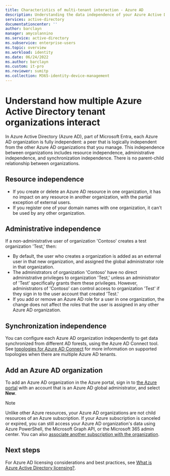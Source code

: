 ```yaml
---
title: Characteristics of multi-tenant interaction - Azure AD
description: Understanding the data independence of your Azure Active Directory organizations
services: active-directory
documentationcenter: ''
author: barclayn
manager: amycolannino
ms.service: active-directory
ms.subservice: enterprise-users
ms.topic: overview
ms.workload: identity
ms.date: 06/24/2022
ms.author: barclayn
ms.custom: it-pro
ms.reviewer: sumitp
ms.collection: M365-identity-device-management
---
```


# Understand how multiple Azure Active Directory tenant organizations interact

In Azure Active Directory (Azure AD), part of Microsoft Entra, each Azure AD organization is fully independent: a peer that is logically independent from the other Azure AD organizations that you manage. This independence between organizations includes resource independence, administrative independence, and synchronization independence. There is no parent-child relationship between organizations.

## Resource independence

* If you create or delete an Azure AD resource in one organization, it has no impact on any resource in another organization, with the partial exception of external users.
* If you register one of your domain names with one organization, it can't be used by any other organization.

## Administrative independence

If a non-administrative user of organization 'Contoso' creates a test organization 'Test,' then:

* By default, the user who creates a organization is added as an external user in that new organization, and assigned the global administrator role in that organization.
* The administrators of organization 'Contoso' have no direct administrative privileges to organization 'Test,' unless an administrator of 'Test' specifically grants them these privileges. However, administrators of 'Contoso' can control access to organization 'Test' if they sign in to the user account that created 'Test.'
* If you add or remove an Azure AD role for a user in one organization, the change does not affect the roles that the user is assigned in any other Azure AD organization.

## Synchronization independence

You can configure each Azure AD organization independently to get data synchronized from different AD forests, using the Azure AD Connect tool.  See [topologies for Azure AD Connect](../hybrid/plan-connect-topologies.md) for more information on supported topologies when there are multiple Azure AD tenants.

## Add an Azure AD organization

To add an Azure AD organization in the Azure portal, sign in to [the Azure portal](https://portal.azure.com) with an account that is an Azure AD global administrator, and select **New**.

> [!NOTE]
> Unlike other Azure resources, your Azure AD organizations are not child resources of an Azure subscription. If your Azure subscription is canceled or expired, you can still access your Azure AD organization's data using Azure PowerShell, the Microsoft Graph API, or the Microsoft 365 admin center. You can also [associate another subscription with the organization](../fundamentals/active-directory-how-subscriptions-associated-directory.md).
>

## Next steps

For Azure AD licensing considerations and best practices, see [What is Azure Active Directory licensing?](../fundamentals/active-directory-licensing-whatis-azure-portal.md).
